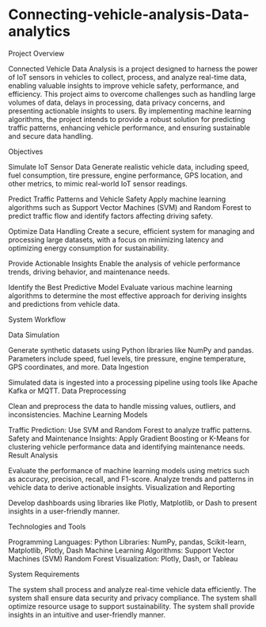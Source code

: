 # Connecting-vehicle-analysis-Data-analytics


Project Overview

Connected Vehicle Data Analysis is a project designed to harness the power of IoT sensors in vehicles to collect, process, and analyze real-time data, enabling valuable insights to improve vehicle safety, performance, and efficiency. This project aims to overcome challenges such as handling large volumes of data, delays in processing, data privacy concerns, and presenting actionable insights to users. By implementing machine learning algorithms, the project intends to provide a robust solution for predicting traffic patterns, enhancing vehicle performance, and ensuring sustainable and secure data handling.

Objectives

Simulate IoT Sensor Data
Generate realistic vehicle data, including speed, fuel consumption, tire pressure, engine performance, GPS location, and other metrics, to mimic real-world IoT sensor readings.

Predict Traffic Patterns and Vehicle Safety
Apply machine learning algorithms such as Support Vector Machines (SVM) and Random Forest to predict traffic flow and identify factors affecting driving safety.

Optimize Data Handling
Create a secure, efficient system for managing and processing large datasets, with a focus on minimizing latency and optimizing energy consumption for sustainability.

Provide Actionable Insights
Enable the analysis of vehicle performance trends, driving behavior, and maintenance needs.

Identify the Best Predictive Model
Evaluate various machine learning algorithms to determine the most effective approach for deriving insights and predictions from vehicle data.



System Workflow

Data Simulation

Generate synthetic datasets using Python libraries like NumPy and pandas.
Parameters include speed, fuel levels, tire pressure, engine temperature, GPS coordinates, and more.
Data Ingestion

Simulated data is ingested into a processing pipeline using tools like Apache Kafka or MQTT.
Data Preprocessing

Clean and preprocess the data to handle missing values, outliers, and inconsistencies.
Machine Learning Models

Traffic Prediction: Use SVM and Random Forest to analyze traffic patterns.
Safety and Maintenance Insights: Apply Gradient Boosting or K-Means for clustering vehicle performance data and identifying maintenance needs.
Result Analysis

Evaluate the performance of machine learning models using metrics such as accuracy, precision, recall, and F1-score.
Analyze trends and patterns in vehicle data to derive actionable insights.
Visualization and Reporting

Develop dashboards using libraries like Plotly, Matplotlib, or Dash to present insights in a user-friendly manner.



Technologies and Tools

Programming Languages: Python
Libraries: NumPy, pandas, Scikit-learn, Matplotlib, Plotly, Dash
Machine Learning Algorithms:
Support Vector Machines (SVM)
Random Forest
Visualization: Plotly, Dash, or Tableau



System Requirements

The system shall process and analyze real-time vehicle data efficiently.
The system shall ensure data security and privacy compliance.
The system shall optimize resource usage to support sustainability.
The system shall provide insights in an intuitive and user-friendly manner.
